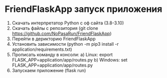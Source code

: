 # FriendFlaskApp запуск приложения
1. Скачать интерпретатор Python с оф сайта (3.8-3.10)
2. Скачать файлы с репозитория (git clone https://github.com/NoPasaRun/FriendFlaskApp)
3. Перейти в дерикторию FriendFlaskApp
4. Установить зависимости (python -m pip3 install -r application/requirements.txt)
5. Прописать команду в консоли:
a) Linux: export FLASK_APP=application/app/routes.py
b) Windows: set FLASK_APP=application/app/routes.py
6. Запускаем приложение (flask run)
